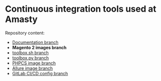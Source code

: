 # Continuous integration tools used at Amasty

Repository content:
- [Documentation branch](../../tree/docs)
- **Magento 2 images branch**
- [toolbox.sh branch](../../tree/toolbox.sh)
- [toolbox.py branch](../../tree/toolbox.py)
- [PHPCS image branch](../../tree/phpcs)
- [Allure image branch](../../tree/allure)
- [GitLab CI/CD config branch](../../tree/gitlab-ci)
